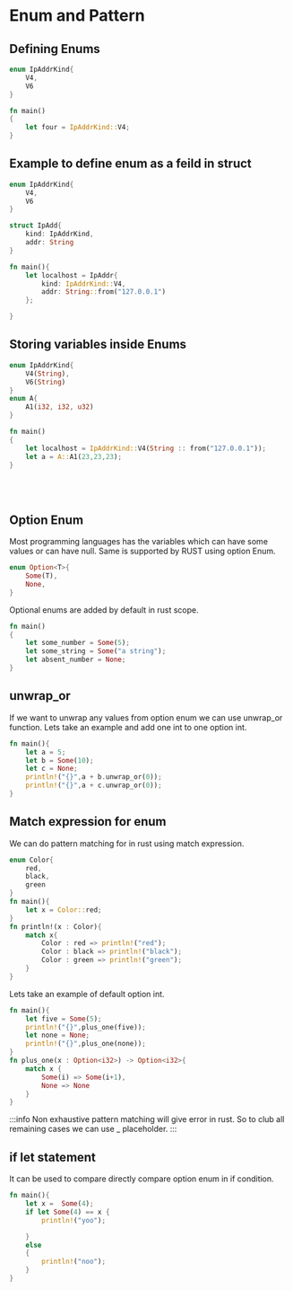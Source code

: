 # Enum and Pattern

## Defining Enums

```rust
enum IpAddrKind{
    V4,
    V6
}

fn main()
{
    let four = IpAddrKind::V4;
}
```

## Example to define enum as a feild in struct

```rust
enum IpAddrKind{
    V4,
    V6
}

struct IpAdd{
    kind: IpAddrKind,
    addr: String
}

fn main(){
    let localhost = IpAddr{
        kind: IpAddrKind::V4,
        addr: String::from("127.0.0.1")
    };

}
```

## Storing variables inside Enums

```rust
enum IpAddrKind{
    V4(String),
    V6(String)
}
enum A{
    A1(i32, i32, u32)
}

fn main()
{
    let localhost = IpAddrKind::V4(String :: from("127.0.0.1"));
    let a = A::A1(23,23,23);
}
```

<br/><br/>

## Option Enum

Most programming languages has the variables which can have some values or can have null. Same is supported by RUST using option Enum.

```rust
enum Option<T>{
    Some(T),
    None,
}
```

Optional enums are added by default in rust scope.

```rust
fn main()
{
    let some_number = Some(5);
    let some_string = Some("a string");
    let absent_number = None;
}
```

## unwrap_or

If we want to unwrap any values from option enum we can use unwrap_or function.
Lets take an example and add one int to one option int.

```rust
fn main(){
    let a = 5;
    let b = Some(10);
    let c = None;
    println!("{}",a + b.unwrap_or(0));
    println!("{}",a + c.unwrap_or(0));
}
```

## Match expression for enum

We can do pattern matching for in rust using match expression.

```rust
enum Color{
    red,
    black,
    green
}
fn main(){
    let x = Color::red;
}
fn println!(x : Color){
    match x{
        Color : red => println!("red");
        Color : black => println!("black");
        Color : green => println!("green");
    }
}

```

Lets take an example of default option int.
```rust
fn main(){
    let five = Some(5);
    println!("{}",plus_one(five));
    let none = None;
    println!("{}",plus_one(none));
}
fn plus_one(x : Option<i32>) -> Option<i32>{
    match x {
        Some(i) => Some(i+1),
        None => None
    }
}
```

:::info
Non exhaustive pattern matching will give error in rust. So to club all remaining cases we can use _ placeholder.
:::

## if let statement

It can be used to compare directly compare option enum in if condition.
``` rust
fn main(){
    let x =  Some(4);
    if let Some(4) == x {
        println!("yoo");

    }
    else
    {
        println!("noo");
    }
}
```
